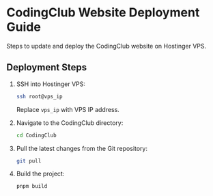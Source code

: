 # CodingClub Website Deployment Guide

Steps to update and deploy the CodingClub website on Hostinger VPS.

## Deployment Steps

1. SSH into Hostinger VPS:

    ```bash
    ssh root@vps_ip
    ```

    Replace `vps_ip` with  VPS IP address.

2. Navigate to the CodingClub directory:

    ```bash
    cd CodingClub
    ```

3. Pull the latest changes from the Git repository:

    ```bash
    git pull
    ```

4. Build the project:

    ```bash
    pnpm build
    ```




